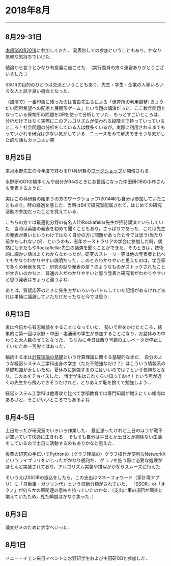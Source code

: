 # 2018年8月

--------------------------------------------------------------------------------

## 8月29-31日

[本部SSOR2018](http://www.orsj.or.jp/~ssor2018/)に参加してきた．
発表無しでの参加ということもあり，かなり気軽な気持ちでいけた．

結論から言うとかなり有意義に過ごせた．
(実行委員の方々運営ありがとうございました．)

SSORの目的のひとつは交流ということもあり，先生・学生・企業の人等いろいろな人と話す良い機会となった．


（講演で）一番印象に残ったのは吉良先生らによる「保育所の利用調整: きょうだい同所希望への配慮と展開形ゲーム」という題の講演だった．ここ数年問題となっている保育所の問題をORを使って分析していた．もっとすごいところは，分析だけではなく実際にこのアルゴリズムが使われる段階まで持っていっているところ！社会問題の分析をしている人は数多くいるが，実際に利用されるまでもっていかれる研究は少ない気がしている．ニュースをみて解決できそうな気がした的な話もカッコよい笑




## 8月25日

来月水野先生の今年度で終わる(?)科研費の[ワークショップ](http://www.me.titech.ac.jp/~mizu_lab/KAKEN2014/workshop2018/index.html)が開催される．

水野研のD1の橋本くんや自分がB4のときにお世話になった中田研OBの小林さんも発表するようだ．

実はこの科研費の始まりの方のワークショップ(2014年)も自分は参加していたこともあり，時の経過を感じた．当時はB4で研究室配属されて，はじめての研究活動の参加だったことを覚えている．

こちらの方では最適化分野の有名人(?)Rockafellar先生が招待講演でいらしていた．当時は英語の発表を初めて聞くこともあり，さっぱりであった．これは先生の発表が悪いというわけではなく自分の方に問題があったと今では思う(当たり前かもしれないが)．というのも，去年オーストラリアの学会に参加した時，偶然にもまたもやRockaflellar先生の講演を聞くことができた．そのときは，技術的に細かい話はよくわからなかったが，研究のストーリー等は他の発表者と比べてもかなりわかりやすい説明だった．このときわかりやいと思えたのは，学会等で多くの発表を見て，研究の型や発表の型？のようなものがストックされたことが大きいのかなと．普通の人がわかりやすいと思う発表と研究者がわかりやすいと思う発表はちょっと違うよね．

あとは，質疑応答のときに先生方がいろいろバトルしていた記憶があるけれどあれは単純に議論していただけだったなと今では思う．

## 8月13日

実は今日から有志輪読をすることになっていた．
勢いで声をかけたところ，結果的に第一回は水野・中田・塩浦研の学生が参加することになり，お盆休みの中わりと大人数のゼミとなった．
ちなみに今日は西９号館のエレベータが停止していたため一苦労ではあった．

輪読する本は[計算理論の基礎](http://www.kyoritsu-pub.co.jp/bookdetail/9784320122079)という計算理論に関する基礎的な本だ．
自分のような経営システム工学科出身の学生（ただ不勉強なだけ？）はこういう情報系の基礎知識が乏しいため，夏休みに勉強するのにはいいのでは？という気持ちとなり，この本をチョイスした．
博士学生はこれくらい知っておけ！という声が近くの先生から飛んできそうだけれど，とりあえず恥を捨てて勉強しよう．．

経営システム工学科は他専攻と比べて学部教育では専門知識が増えにくい傾向はあるけど，そこがいいところでもあるよね．



## 8月4-5日

土日だったが研究室でいろいろ作業した．
最近思ったけれど土日のほうが電車が空いていて快適に生きれる．
そもそも自分は平日とか土日とか関係ない生活をしているので土日に活動するのもありかなと思えた．

後輩の研究の手伝いでPythonの（グラフ理論の）グラフ操作が便利なNetworkXというライブラリをいじったがかなり便利だ．
グラフを扱う際に必要な処理がほとんど実装されており，アルゴリズム実装や描写がかなりスムーズに行えた．

そいうえばSSORの振込をしたら，この支出はマネーフォワード（家計簿アプリ）に「自動車・ガソリン代」という自動分類がされていた．
「SSOR」or「オクノ」が何らかの車関連の意味を持っていたのかな．（支出に車の項目が唐突に増えていたため，見た瞬間はかなり焦った．）

## 8月3日

論文ゼミのために大学へいった．

## 8月1日

ドニー・イェン来日イベントに水野研学生および中田研OBと参加した．

